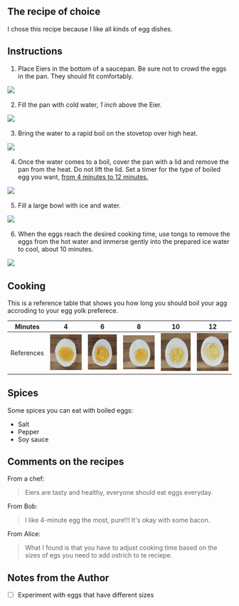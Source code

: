 ## The recipe of choice

I chose this recipe because I like all kinds of egg dishes.

## Instructions

1. Place Eiers in the bottom of a saucepan. Be sure not to crowd the eggs in the pan. They should fit comfortably.

![](https://thestayathomechef.com/wp-content/uploads/2014/10/How2Bto2Bboil2Beggs2B1.jpg)


2. Fill the pan with cold water, *1 inch* above the Eier.

![](https://thestayathomechef.com/wp-content/uploads/2014/10/How2Bto2Bboil2Beggs2B2.jpg)

3. Bring the water to a rapid boil on the stovetop over high heat.

![](https://thestayathomechef.com/wp-content/uploads/2014/10/How2Bto2Bboil2Beggs2B3.jpg)

4. Once the water comes to a boil, cover the pan with a lid and remove the pan from the heat. Do not lift the lid. Set a timer for the type of boiled egg you want, [from 4 minutes to 12 minutes.](#Cooking)

![](https://thestayathomechef.com/wp-content/uploads/2014/10/How2Bto2Bboil2Beggs2B4.jpg)

5. Fill a large bowl with ice and water.

![](https://thestayathomechef.com/wp-content/uploads/2014/10/How2Bto2Bboil2Beggs2B6.jpg)

6. When the eggs reach the desired cooking time, use tongs to remove the eggs from the hot water and immerse gently into the prepared ice water to cool, about 10 minutes.

![](https://thestayathomechef.com/wp-content/uploads/2014/10/How2Bto2Bboil2Beggs2B7.jpg)

## Cooking

This is a reference table that shows you how long you should boil your agg accroding to your egg yolk preferece. 

| Minutes | 4  |  6 |  8 | 10 | 12 |
|:-------:|:--:|:--:|:--:|:--:|:--:|
| References | ![4](/.github/4.png) | ![6](/.github/6.png) | ![8](/.github/8.png) | ![10](/.github/10.png) | ![12](/.github/12.png) |


## Spices

Some spices you can eat with boiled eggs:
- Salt
- Pepper
- Soy sauce

## Comments on the recipes

From a chef:  

> Eiers are tasty and healthy, everyone should eat eggs everyday. 

From Bob:

> I like 4-minute egg the most, pure!!! It's okay with some bacon.

From Alice:

> What I found is that you have to adjust cooking time based on the sizes of egs you need to add ostrich to te reciepe. 

## Notes from the Author

- [ ] Experiment with eggs that have different sizes
